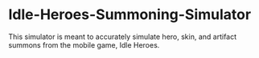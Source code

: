 # Idle-Heroes-Summoning-Simulator
This simulator is meant to accurately simulate hero, skin, and artifact summons from the mobile game, Idle Heroes.
